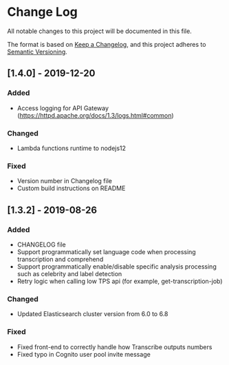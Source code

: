 # Change Log
All notable changes to this project will be documented in this file.

The format is based on [Keep a Changelog](https://keepachangelog.com/en/1.0.0/),
and this project adheres to [Semantic Versioning](https://semver.org/spec/v2.0.0.html).

## [1.4.0] - 2019-12-20
### Added
- Access logging for API Gateway (https://httpd.apache.org/docs/1.3/logs.html#common)

### Changed
- Lambda functions runtime to nodejs12

### Fixed
- Version number in Changelog file
- Custom build instructions on README

## [1.3.2] - 2019-08-26
### Added
- CHANGELOG file
- Support programmatically set language code when processing transcription and comprehend
- Support programmatically enable/disable specific analysis processing such as celebrity and label detection
- Retry logic when calling low TPS api (for example, get-transcription-job)

### Changed
- Updated Elasticsearch cluster version from 6.0 to 6.8

### Fixed
- Fixed front-end to correctly handle how Transcribe outputs numbers
- Fixed typo in Cognito user pool invite message
